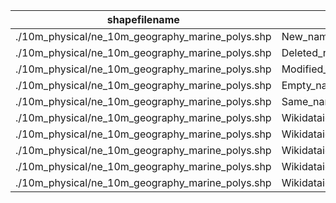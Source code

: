 shapefilename                                     |  var                     |  value
--------------------------------------------------|--------------------------|-------
./10m_physical/ne_10m_geography_marine_polys.shp  |  New_name                |  750
./10m_physical/ne_10m_geography_marine_polys.shp  |  Deleted_name            |  450
./10m_physical/ne_10m_geography_marine_polys.shp  |  Modified_name           |  2326
./10m_physical/ne_10m_geography_marine_polys.shp  |  Empty_name              |  1162
./10m_physical/ne_10m_geography_marine_polys.shp  |  Same_name               |  1024
./10m_physical/ne_10m_geography_marine_polys.shp  |  Wikidataid_redirected   |  0
./10m_physical/ne_10m_geography_marine_polys.shp  |  Wikidataid_notfound     |  0
./10m_physical/ne_10m_geography_marine_polys.shp  |  Wikidataid_null         |  35
./10m_physical/ne_10m_geography_marine_polys.shp  |  Wikidataid_notnull      |  272
./10m_physical/ne_10m_geography_marine_polys.shp  |  Wikidataid_badformated  |  0
